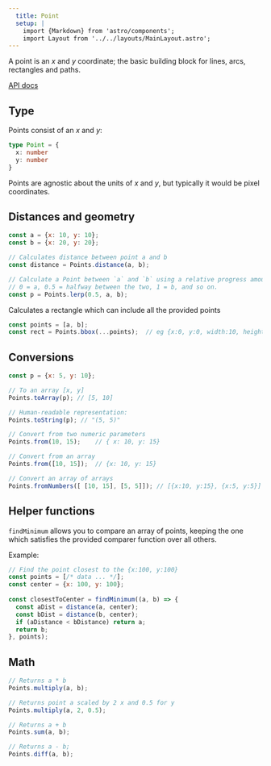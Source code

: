 ```yaml
---
  title: Point
  setup: |
    import {Markdown} from 'astro/components';
    import Layout from '../../layouts/MainLayout.astro';
---
```


A point is an _x_ and _y_ coordinate; the basic building block for lines, arcs, rectangles and paths.

[API docs](https://clinth.github.io/ixfx/modules/Geometry.Points.html)

## Type

Points consist of an _x_ and _y_:

```typescript
type Point = {
  x: number
  y: number
}
```

Points are agnostic about the units of _x_ and _y_, but typically it would be pixel coordinates.

## Distances and geometry

```js
const a = {x: 10, y: 10};
const b = {x: 20, y: 20};

// Calculates distance between point a and b
const distance = Points.distance(a, b); 

// Calculate a Point between `a` and `b` using a relative progress amount (0-1)
// 0 = a, 0.5 = halfway between the two, 1 = b, and so on.
const p = Points.lerp(0.5, a, b);
```

Calculates a rectangle which can include all the provided points
```js
const points = [a, b];
const rect = Points.bbox(...points);  // eg {x:0, y:0, width:10, height:10}
```

## Conversions

```js
const p = {x: 5, y: 10};

// To an array [x, y]
Points.toArray(p); // [5, 10]

// Human-readable representation:
Points.toString(p); // "(5, 5)"
```

```js
// Convert from two numeric parameters
Points.from(10, 15);    // { x: 10, y: 15}

// Convert from an array
Points.from([10, 15]);  // {x: 10, y: 15}

// Convert an array of arrays
Points.fromNumbers([ [10, 15], [5, 5]]); // [{x:10, y:15}, {x:5, y:5}]
```

## Helper functions

`findMinimum` allows you to compare an array of points, keeping the one which satisfies the provided comparer function over all others.

Example:

```js
// Find the point closest to the {x:100, y:100}
const points = [/* data ... */];
const center = {x: 100, y: 100};
 
const closestToCenter = findMinimum((a, b) => {
  const aDist = distance(a, center);
  const bDist = distance(b, center);
  if (aDistance < bDistance) return a;
  return b;
}, points);
```

## Math

```js
// Returns a * b
Points.multiply(a, b);

// Returns point a scaled by 2 x and 0.5 for y
Points.multiply(a, 2, 0.5);

// Returns a + b
Points.sum(a, b);

// Returns a - b;
Points.diff(a, b);
```